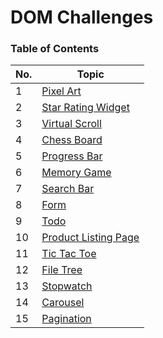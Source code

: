 # DOM Challenges

### Table of Contents

| No. | Topic                                                                                          |
| --- | ---------------------------------------------------------------------------------------------- |
| 1   | [Pixel Art](https://pr7prashant.github.io/dom-challenges/PixelArt/index.html)                  |
| 2   | [Star Rating Widget](https://pr7prashant.github.io/dom-challenges/StarRating/index.html)       |
| 3   | [Virtual Scroll](https://pr7prashant.github.io/dom-challenges/VirtualScroll/index.html)        |
| 4   | [Chess Board](https://pr7prashant.github.io/dom-challenges/ChessBoard/index.html)              |
| 5   | [Progress Bar](https://pr7prashant.github.io/dom-challenges/ProgressBar/index.html)            |
| 6   | [Memory Game](https://pr7prashant.github.io/dom-challenges/MemoryGame/index.html)              |
| 7   | [Search Bar](https://pr7prashant.github.io/dom-challenges/SearchBar/index.html)                |
| 8   | [Form](https://pr7prashant.github.io/dom-challenges/Form/index.html)                           |
| 9   | [Todo](https://pr7prashant.github.io/dom-challenges/Todo/index.html)                           |
| 10  | [Product Listing Page](https://pr7prashant.github.io/dom-challenges/ProductListing/index.html) |
| 11  | [Tic Tac Toe](https://pr7prashant.github.io/dom-challenges/TicTacToe/index.html)               |
| 12  | [File Tree](https://pr7prashant.github.io/dom-challenges/FileTree/index.html)                  |
| 13  | [Stopwatch](https://pr7prashant.github.io/dom-challenges/Stopwatch/index.html)                 |
| 14  | [Carousel](https://pr7prashant.github.io/dom-challenges/Carousel/index.html)                   |
| 15  | [Pagination](https://pr7prashant.github.io/dom-challenges/Pagination/index.html)               |
